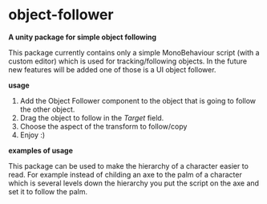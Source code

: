 # object-follower
**A unity package for simple object following**

This package currently contains only a simple MonoBehaviour script (with a custom editor) which is used for tracking/following objects. In the future new features will be added one of those is a UI object follower.

**usage**

1. Add the Object Follower component to the object that is going to follow the other object.
2. Drag the object to follow in the *Target* field.
3. Choose the aspect of the transform to follow/copy
4. Enjoy :)

**examples of usage**

This package can be used to make the hierarchy of a character easier to read. For example instead of
childing an axe to the palm of a character which is several levels down the hierarchy you put the script
on the axe and set it to follow the palm.

